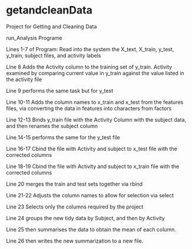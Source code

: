 # getandcleanData
Project for Getting and Cleaning Data

run_Analysis Programe

Lines 1-7 of Program: Read into the system the X_text, X_train, y_test, y_train, subject files, and activity labels 

Line 8 Adds the Activity column to the training set of y_train.  Activity examined by comparing current value in y_train against the value listed in the activity file

Line 9 performs the same task but for y_test

Line 10-11 Adds the column names to x_train and x_test from the features files, via converting the data in features into characters from factors

Line 12-13 Binds y_train file with the Activity Column with the subject data, and then renames the subject column

Line 14-15 performs the same for the y_test file

Line 16-17 Cbind the file with Activity and subject to x_test file with the corrected columns

Line 18-19 Cbind the file with Activity and subject to x_train file with the corrected columns

Line 20 merges the train and test sets together via rbind

Line 21-22 Adjusts the column names to allow for selection via select

Line 23 Selects only the columns required by the project

Line 24 groups the new tidy data by Subject, and then by Activity

Line 25 then summarises the data to obtain the mean of each column.

Line 26 then writes the new summarization to a new file.